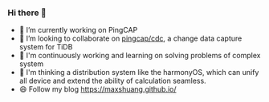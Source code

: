 ### Hi there 👋

<!--
**maxshuang/maxshuang** is a ✨ _special_ ✨ repository because its `README.md` (this file) appears on your GitHub profile.

Here are some ideas to get you started:

- 🔭 I’m currently working on PingCAP
- 🌱 I’m currently learning ...
- 👯 I’m looking to collaborate on ...
- 🤔 I’m looking for help with ...
- 💬 Ask me about ...
- 📫 How to reach me: ...
- 😄 Pronouns: ...
- ⚡ Fun fact: ...
-->

- 🔭 I’m currently working on PingCAP
- 👯 I’m looking to collaborate on [pingcap/cdc](https://github.com/pingcap/ticdc), a change data capture system for TiDB
- 🌱 I'm continuously working and learning on solving problems of complex system
- 🌱 I'm thinking a distribution system like the harmonyOS, which can unify all device and extend the ability of calculation seamless.
- 😄 Follow my blog https://maxshuang.github.io/
